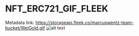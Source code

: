 # NFT_ERC721_GIF_FLEEK

Metadata link: https://storageapi.fleek.co/marcuswentz-team-bucket/WeiGold.gif
![alt text](https://storageapi.fleek.co/marcuswentz-team-bucket/WeiGold.gif)
